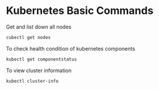 # Kubernetes Basic Commands

Get and list down all nodes

```bash
cubectl get nodes
```

To check health condition of kubernetes components

```bash
kubectl get componentstatus
```

To view cluster information

```bash
kubectl cluster-info
```
